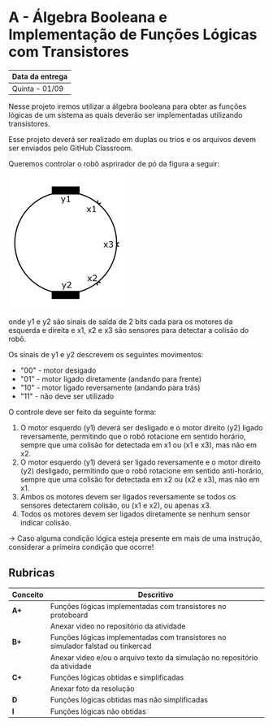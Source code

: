 # A - Álgebra Booleana e Implementação de Funções Lógicas com Transistores

| Data da entrega| 
|----------------|
| Quinta - 01/09 |

Nesse projeto iremos utilizar a álgebra booleana para obter as funções lógicas de um sistema as quais deverão ser implementadas utilizando transistores.

Esse projeto deverá ser realizado em duplas ou trios e os arquivos devem ser enviados pelo GitHub Classroom.

Queremos controlar o robô asprirador de pó da figura a seguir:

![](robo.png)

onde y1 e y2 são sinais de saída de 2 bits cada para os motores da esquerda e direita e x1, x2 e x3 são sensores para detectar a colisão do robô.

Os sinais de y1 e y2 descrevem os seguintes movimentos:

- "00" - motor desigado
- "01" - motor ligado diretamente (andando para frente)
- "10" - motor ligado reversamente (andando para trás)
- "11" - não deve ser utilizado

O controle deve ser feito da seguinte forma:

1. O motor esquerdo (y1) deverá ser desligado e o motor direito (y2) ligado reversamente, permitindo que o robô rotacione em sentido horário, sempre que uma colisão for detectada em x1 ou (x1 e x3), mas não em x2.
1. O motor esquerdo (y1) deverá ser ligado reversamente e o motor direito (y2) desligado, permitindo que o robô rotacione em sentido anti-horário, sempre que uma colisão for detectada em x2 ou (x2 e x3), mas não em x1.
1. Ambos os motores devem ser ligados reversamente se todos os sensores detectarem colisão, ou (x1 e x2), ou apenas x3.
1. Todos os motores devem ser ligados diretamente se nenhum sensor indicar colisão.

-> Caso alguma condição lógica esteja presente em mais de uma instrução, considerar a primeira condição que ocorre!


## Rubricas

| Conceito | Descritivo                                                  |
|----------|-------------------------------------------------------------|
| **A+**   | Funções lógicas implementadas com transistores no protoboard                     |
|          | Anexar video no repositório da atividade                    |
| **B+**   | Funções lógicas implementadas com transistores no simulador falstad ou tinkercad |
|          | Anexar video e/ou o arquivo texto da simulação no repositório da atividade       |
| **C+**   | Funções lógicas obtidas e simplificadas                     |
|          | Anexar foto da resolução                                    |
| **D**    | Funções lógicas obtidas mas não simplificadas               |
| **I**    | Funções lógicas não obtidas                                 |
